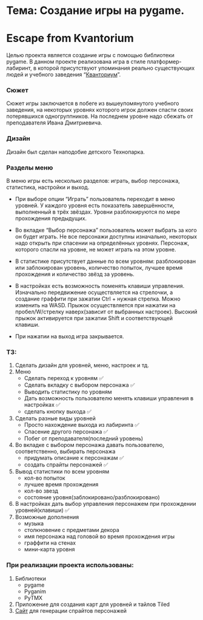 
# Тема: Создание игры на pygame.
# Escape from Kvantorium


Целью проекта является создание игры с помощью библиотеки pygame.
В данном проекте реализована игра в стиле платформер-лабиринт, в которой присутствуют упоминания реально существующих людей и учебного заведения “[Кванториум](https://kvantorium.ru/)”.

### Сюжет

Сюжет игры заключается в побеге из вышеупомянутого учебного заведения, на некоторых уровнях которого игрок должен спасти своих потерявшихся одногруппников. На последнем уровне надо сбежать от преподавателя Ивана Дмитриевича.

### Дизайн

Дизайн был сделан наподобие детского Технопарка.

### Разделы меню

В меню игры есть несколько разделов: играть, выбор персонажа, статистика, настройки и выход. 

- При выборе опции “Играть” пользователь переходит в меню уровней. У каждого уровня есть показатель завершённости, выполненный в трёх звёздах. Уровни разблокируются по мере прохождения предыдущих.

- Во вкладке “Выбор персонажа” пользователь может выбрать за кого он будет играть. Не все персонажи доступны изначально, некоторых надо открыть при спасении на определённых уровнях. Персонаж, которого спасли на уровне, не может играть на этом уровне.

- В статистике присутствует данные по всем уровням: разблокирован или заблокирован уровень, количество попыток, лучшее время прохождения и количество звёзд за уровень.

- В настройках есть возможность поменять клавиши управления. Изначально передвижение осуществляется на стрелочки, а создание граффити при зажатии Ctrl + нужная стрелка. Можно изменить на WASD. Прыжок осуществляется при нажатии на пробел/W/стрелку наверх(зависит от выбранных настроек). Высокий прыжок активируется при зажатии Shift и соответствующей клавиши.

- При нажатии на выход игра закрывается.

### ТЗ:
1. Сделать дизайн для уровней, меню, настроек и тд.
2. Меню
   - Сделать переход к уровням ✅
   - Сделать вкладку с выбором персонажа ✅
   - Выводить статистику по уровням 
   - Дать возможность пользователю менять клавиши управления в настройках ✅
   - сделать кнопку выхода ✅
3. Сделать разные виды уровней
   - Просто нахождение выхода из лабиринта ✅
   - Спасение другого персонажа ✅
   - Побег от преподавателя(последний уровень)
4. Во вкладке с выбором персонажа давать пользователю, соответственно, выбирать персонажа
   - придумать описание к персонажам ✅
   - создать спрайты персонажей ✅
5. Вывод статистики по всем уровням
   - кол-во попыток
   - лучшее время прохождения
   - кол-во звезд
   - состояние уровня(заблокировано/разблокировано)
6. В настройках дать выбор управления персонажем при прохождении уровней(клавиши) ✅
7. Возможные дополнения
   - музыка
   - столкновение с предметами декора
   - имя персонажа над головой во время прохождения игры
   - граффити на стенах
   - мини-карта уровня

### При реализации проекта использованы:
1. Библиотеки
   - pygame
   - Pyganim
   - PyTMX
2. Приложение для создания карт для уровней и тайлов Tiled
3. [Сайт](https://cazwolf.itch.io/pixel-charagen) для генерации спрайтов персонажей 
